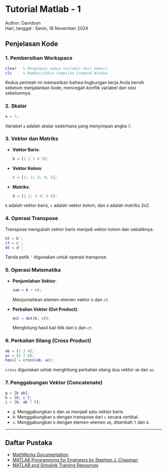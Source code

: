 # Tutorial Matlab - 1
Author: Davidson  
Hari, tanggal : Senin, 18 November 2024

## Penjelasan Kode

### 1. Pembersihan Workspace
```matlab
clear   % Menghapus semua variabel dari memori
clc     % Membersihkan tampilan Command Window
```
Kedua perintah ini memastikan bahwa lingkungan kerja Anda bersih sebelum menjalankan kode, mencegah konflik variabel dari sesi sebelumnya.

### 2. Skalar
```matlab
a = 7;
```
Variabel `a` adalah skalar sederhana yang menyimpan angka `7`.

### 3. Vektor dan Matriks
- **Vektor Baris**: 
  ```matlab
  b = [1 2 3 4 5];
  ```
- **Vektor Kolom**: 
  ```matlab
  c = [1; 2; 3; 4; 5];
  ```
- **Matriks**:
  ```matlab
  d = [1 2; 3 4; 5 6];
  ```
`b` adalah vektor baris, `c` adalah vektor kolom, dan `d` adalah matriks 3x2.

### 4. Operasi Transpose
Transpose mengubah vektor baris menjadi vektor kolom dan sebaliknya.
```matlab
bt = b';
ct = c';
dt = d';
```
Tanda petik `'` digunakan untuk operasi transpose.

### 5. Operasi Matematika
- **Penjumlahan Vektor**:
  ```matlab
  sum = b + ct;
  ```
  Menjumlahkan elemen-elemen vektor `b` dan `ct`.

- **Perkalian Vektor (Dot Product)**:
  ```matlab
  mul = dot(b, ct);
  ```
  Menghitung hasil kali titik dari `b` dan `ct`.

### 6. Perkalian Silang (Cross Product)
```matlab
ab = [1 3 4];
ac = [6 7 8];
hasil = cross(ab, ac);
```
`cross` digunakan untuk menghitung perkalian silang dua vektor `ab` dan `ac`.

### 7. Penggabungan Vektor (Concatenate)
```matlab
g = [b ab];
h = [b; c'];
i = [b; ab 7 8];
```
- `g`: Menggabungkan `b` dan `ab` menjadi satu vektor baris.
- `h`: Menggabungkan `b` dengan transpose dari `c` secara vertikal.
- `i`: Menggabungkan `b` dengan elemen-elemen `ab`, ditambah `7` dan `8`.

---

## Daftar Pustaka
- [MathWorks Documentation](https://www.mathworks.com/help/matlab/)
- [MATLAB Programming for Engineers by Stephen J. Chapman](https://www.amazon.com/MATLAB-Programming-Engineers-Stephen-Chapman/dp/0495668079)
- [MATLAB and Simulink Training Resources](https://www.mathworks.com/services/training.html)
